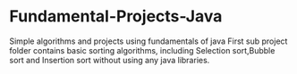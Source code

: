 # Fundamental-Projects-Java
Simple algorithms and projects using fundamentals of java
First sub project folder contains basic sorting algorithms, including Selection sort,Bubble sort and Insertion sort without using any java libraries.
